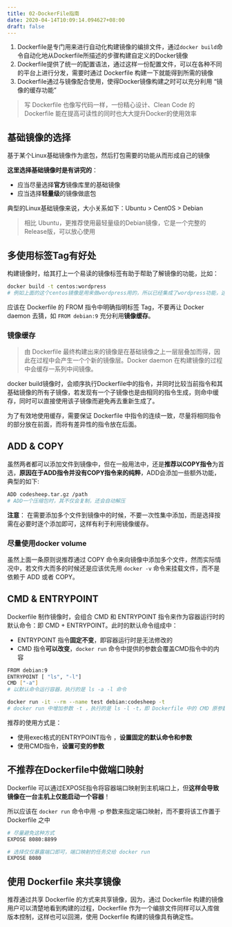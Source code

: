 ```yaml
---
title: 02-DockerFile指南
date: 2020-04-14T10:09:14.094627+08:00
draft: false
---
```


1. Dockerfile是专门用来进行自动化构建镜像的编排文件，通过`docker build`命令自动化地从Dockerfile所描述的步骤构建自定义的Docker镜像
2. Dockerfile提供了统一的配置语法，通过这样一份配置文件，可以在各种不同的平台上进行分发，需要时通过 Dockerfile 构建一下就能得到所需的镜像
3. Dockerfile通过与镜像配合使用，使得Docker镜像构建之时可以充分利用 “镜像的缓存功能”

> 写 Dockerfile 也像写代码一样，一份精心设计、Clean Code 的 Dockerfile 能在提高可读性的同时也大大提升Docker的使用效率

## 基础镜像的选择

基于某个Linux基础镜像作为底包，然后打包需要的功能从而形成自己的镜像

**这里选择基础镜像时是有讲究的**：

- 应当尽量选择**官方**镜像库里的基础镜像
- 应当选择**轻量级**的镜像做底包

典型的Linux基础镜像来说，大小关系如下：Ubuntu > CentOS > Debian

> 相比 Ubuntu，更推荐使用最轻量级的Debian镜像，它是一个完整的Release版，可以放心使用

## 多使用标签Tag有好处

构建镜像时，给其打上一个易读的镜像标签有助于帮助了解镜像的功能，比如：

``` bash
docker build -t centos:wordpress
# 例如上面的这个centos镜像是用来做wordpress用的，所以已经集成了wordpress功能，这一看就很清晰明了
```

应该在 Dockerfile 的 FROM 指令中明确指明标签 Tag，不要再让 Docker daemon 去猜，如 `FROM debian:9` 充分利用**镜像缓存**。

### 镜像缓存

>由 Dockerfile 最终构建出来的镜像是在基础镜像之上一层层叠加而得，因此在过程中会产生一个个新的镜像层。Docker daemon 在构建镜像的过程中会缓存一系列中间镜像。

docker build镜像时，会顺序执行Dockerfile中的指令，并同时比较当前指令和其基础镜像的所有子镜像，若发现有一个子镜像也是由相同的指令生成，则命中缓存，同时可以直接使用该子镜像而避免再去重新生成了。

为了有效地使用缓存，需要保证 Dockerfile 中指令的连续一致，尽量将相同指令的部分放在前面，而将有差异性的指令放在后面。

## ADD & COPY

虽然两者都可以添加文件到镜像中，但在一般用法中，还是**推荐以COPY指令**为首选，**原因在于ADD指令并没有COPY指令来的纯粹**，ADD会添加一些额外功能，典型的如下:

``` bash
ADD codesheep.tar.gz /path
# ADD一个压缩包时，其不仅会复制，还会自动解压
```

**注意**： 在需要添加多个文件到镜像中的时候，不要一次性集中添加，而是选择按需在必要时逐个添加即可，这样有利于利用镜像缓存。

### 尽量使用docker volume

虽然上面一条原则说推荐通过 COPY 命令来向镜像中添加多个文件，然而实际情况中，若文件大而多的时候还是应该优先用 `docker -v` 命令来挂载文件，而不是依赖于 ADD 或者 COPY。

## CMD & ENTRYPOINT

Dockerfile 制作镜像时，会组合 CMD 和 ENTRYPOINT 指令来作为容器运行时的默认命令：即 CMD + ENTRYPOINT。此时的默认命令组成中：

- ENTRYPOINT 指令**固定不变**，即容器运行时是无法修改的
- CMD 指令**可以改变**，`docker run` 命令中提供的参数会覆盖CMD指令中的内容

``` bash
FROM debian:9
ENTRYPOINT [ "ls", "-l"]
CMD ["-a"]
# 以默认命令运行容器，执行的是 ls -a -l 命令

docker run -it --rm --name test debian:codesheep -t
# docker run 中增加参数 -t ，执行的是 ls -l -t，即 Dockerfile 中的 CMD 原参数被覆盖了
```

推荐的使用方式是：

- 使用exec格式的ENTRYPOINT指令 ，**设置固定的默认命令和参数**
- 使用CMD指令，**设置可变的参数**

## 不推荐在Dockerfile中做端口映射

Dockerfile 可以通过EXPOSE指令将容器端口映射到主机端口上，但**这样会导致镜像在一台主机上仅能启动一个容器**！

所以应该在 `docker run` 命令中用 -p 参数来指定端口映射，而不要将该工作置于 Dockerfile 之中

``` bash
# 尽量避免这种方式
EXPOSE 8080:8899  

# 选择仅仅暴露端口即可，端口映射的任务交给 docker run
EXPOSE 8080
```

## 使用 Dockerfile 来共享镜像

推荐通过共享 Dockerfile 的方式来共享镜像，因为，通过 Dockerfile 构建的镜像用户可以清楚地看到构建的过程，Dockerfile 作为一个编排文件同样可以入库做版本控制，这样也可以回溯，使用 Dockerfile 构建的镜像具有确定性。
